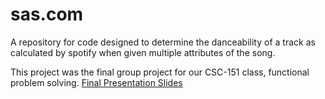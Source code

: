 # sas.com
A repository for code designed to determine the danceability of a track as calculated by spotify when given multiple attributes of the song. 

This project was the final group project for our CSC-151 class, functional problem solving. 
[Final Presentation Slides](https://github.com/CarltonS13/sas.com/blob/master/Dancebility%20Presentation.pdf)
